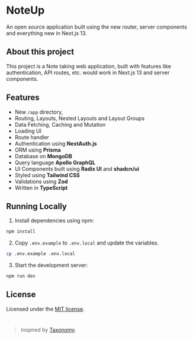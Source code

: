 # NoteUp
An open source application built using the new router, server components and everything new in Next.js 13.

## About this project
This project is a Note taking web application, built with features like authentication, API routes, etc. would work in Next.js 13 and server components.

## Features
- New `/app` directory,
- Routing, Layouts, Nested Layouts and Layout Groups
- Data Fetching, Caching and Mutation
- Loading UI
- Route handler
- Authentication using **NextAuth.js**
- ORM using **Prisma**
- Database on **MongoDB**
- Query language **Apollo GraphQL**
- UI Components built using **Radix UI** and **shadcn/ui**
- Styled using **Tailwind CSS**
- Validations using **Zod**
- Written in **TypeScript**

## Running Locally

1. Install dependencies using npm:

```sh
npm install
```

2. Copy `.env.example` to `.env.local` and update the variables.

```sh
cp .env.example .env.local
```

3. Start the development server:

```sh
npm run dev
```

## License

Licensed under the [MIT license](https://github.com/RajdeepDs/NoteUp/blob/main/LICENSE.md).
#

> Inspired by [Taxonomy](https://github.com/shadcn/taxonomy).

